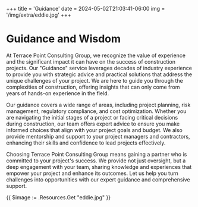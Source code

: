 +++
title = 'Guidance'
date = 2024-05-02T21:03:41-06:00
img = '/img/extra/eddie.jpg'
+++

# Guidance and Wisdom

At Terrace Point Consulting Group, we recognize the value of experience and the significant impact it can have on the success of construction projects. Our "Guidance" service leverages decades of industry experience to provide you with strategic advice and practical solutions that address the unique challenges of your project. We are here to guide you through the complexities of construction, offering insights that can only come from years of hands-on experience in the field.

Our guidance covers a wide range of areas, including project planning, risk management, regulatory compliance, and cost optimization. Whether you are navigating the initial stages of a project or facing critical decisions during construction, our team offers expert advice to ensure you make informed choices that align with your project goals and budget. We also provide mentorship and support to your project managers and contractors, enhancing their skills and confidence to lead projects effectively.

Choosing Terrace Point Consulting Group means gaining a partner who is committed to your project's success. We provide not just oversight, but a deep engagement with your team, sharing knowledge and experiences that empower your project and enhance its outcomes. Let us help you turn challenges into opportunities with our expert guidance and comprehensive support.


{{ $image := .Resources.Get "eddie.jpg" }}